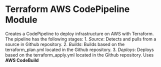 
# Terraform AWS CodePipeline Module
Creates a CodePipeline to deploy infrastructure on AWS with Terraform. The pipeline has the following stages:
    1. *Source*: Detects and pulls from a source in Github repository.
    2. *Builds*: Builds based on the terraform_plan.yml located in the Github repository.
    3. *Deploys*: Deploys based on the terraform_apply.yml located in the Github repository. Uses **AWS CodeBuild**